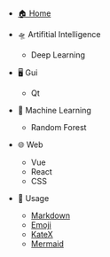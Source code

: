 * [🏠 Home](/)

* 🛸 Artifitial Intelligence

    * Deep Learning

* 🖥️ Gui

    * Qt

* 🚀 Machine Learning

    * Random Forest

* 🌐 Web

    * Vue
    * React
    * CSS

* 📑 Usage

    * [Markdown](/usage/markdown.md)
    * [Emoji](/usage/emoji.md)
    * [KateX](/usage/katex.md)
    * [Mermaid](/usage/mermaid.md)
